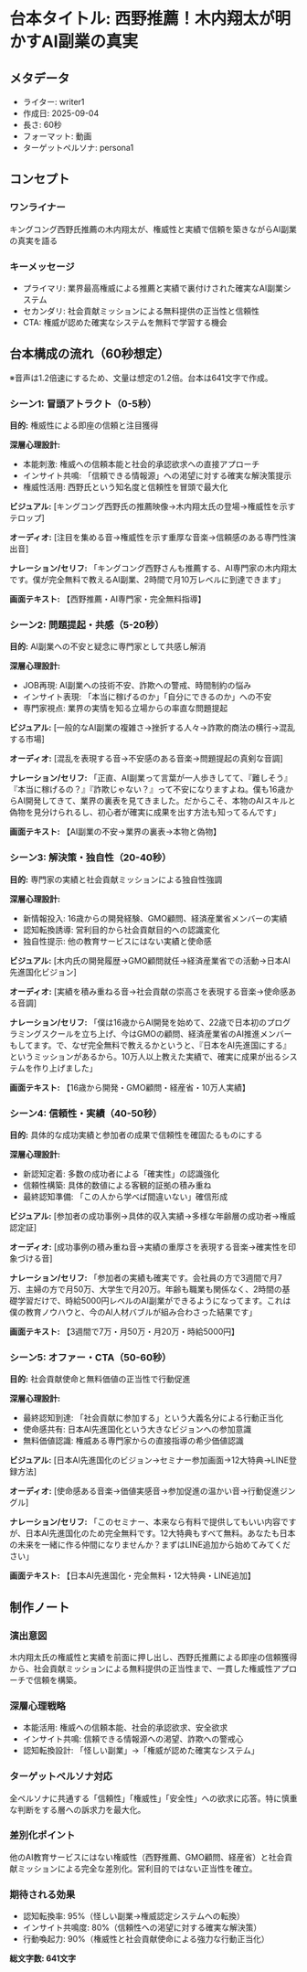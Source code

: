 # 台本タイトル: 西野推薦！木内翔太が明かすAI副業の真実

## メタデータ
- ライター: writer1
- 作成日: 2025-09-04
- 長さ: 60秒
- フォーマット: 動画
- ターゲットペルソナ: persona1

## コンセプト
### ワンライナー
キングコング西野氏推薦の木内翔太が、権威性と実績で信頼を築きながらAI副業の真実を語る

### キーメッセージ
- プライマリ: 業界最高権威による推薦と実績で裏付けされた確実なAI副業システム
- セカンダリ: 社会貢献ミッションによる無料提供の正当性と信頼性
- CTA: 権威が認めた確実なシステムを無料で学習する機会

## 台本構成の流れ（60秒想定）

※音声は1.2倍速にするため、文量は想定の1.2倍。台本は641文字で作成。

### シーン1: 冒頭アトラクト（0-5秒）
**目的:** 権威性による即座の信頼と注目獲得

**深層心理設計:**
- 本能刺激: 権威への信頼本能と社会的承認欲求への直接アプローチ
- インサイト共鳴: 「信頼できる情報源」への渇望に対する確実な解決策提示
- 権威性活用: 西野氏という知名度と信頼性を冒頭で最大化

**ビジュアル:**
[キングコング西野氏の推薦映像→木内翔太氏の登場→権威性を示すテロップ]

**オーディオ:**
[注目を集める音→権威性を示す重厚な音楽→信頼感のある専門性演出音]

**ナレーション/セリフ:**
「キングコング西野さんも推薦する、AI専門家の木内翔太です。僕が完全無料で教えるAI副業、2時間で月10万レベルに到達できます」

**画面テキスト:**
【西野推薦・AI専門家・完全無料指導】

### シーン2: 問題提起・共感（5-20秒）
**目的:** AI副業への不安と疑念に専門家として共感し解消

**深層心理設計:**
- JOB再現: AI副業への技術不安、詐欺への警戒、時間制約の悩み
- インサイト表現: 「本当に稼げるのか」「自分にできるのか」への不安
- 専門家視点: 業界の実情を知る立場からの率直な問題提起

**ビジュアル:**
[一般的なAI副業の複雑さ→挫折する人々→詐欺的商法の横行→混乱する市場]

**オーディオ:**
[混乱を表現する音→不安感のある音楽→問題提起の真剣な音調]

**ナレーション/セリフ:**
「正直、AI副業って言葉が一人歩きしてて、『難しそう』『本当に稼げるの？』『詐欺じゃない？』って不安になりますよね。僕も16歳からAI開発してきて、業界の裏表を見てきました。だからこそ、本物のAIスキルと偽物を見分けられるし、初心者が確実に成果を出す方法も知ってるんです」

**画面テキスト:**
【AI副業の不安→業界の裏表→本物と偽物】

### シーン3: 解決策・独自性（20-40秒）
**目的:** 専門家の実績と社会貢献ミッションによる独自性強調

**深層心理設計:**
- 新情報投入: 16歳からの開発経験、GMO顧問、経済産業省メンバーの実績
- 認知転換誘導: 営利目的から社会貢献目的への認識変化
- 独自性提示: 他の教育サービスにはない実績と使命感

**ビジュアル:**
[木内氏の開発履歴→GMO顧問就任→経済産業省での活動→日本AI先進国化ビジョン]

**オーディオ:**
[実績を積み重ねる音→社会貢献の崇高さを表現する音楽→使命感ある音調]

**ナレーション/セリフ:**
「僕は16歳からAI開発を始めて、22歳で日本初のプログラミングスクールを立ち上げ、今はGMOの顧問、経済産業省のAI推進メンバーもしてます。で、なぜ完全無料で教えるかというと、『日本をAI先進国にする』というミッションがあるから。10万人以上教えた実績で、確実に成果が出るシステムを作り上げました」

**画面テキスト:**
【16歳から開発・GMO顧問・経産省・10万人実績】

### シーン4: 信頼性・実績（40-50秒）
**目的:** 具体的な成功実績と参加者の成果で信頼性を確固たるものにする

**深層心理設計:**
- 新認知定着: 多数の成功者による「確実性」の認識強化
- 信頼性構築: 具体的数値による客観的証拠の積み重ね
- 最終認知準備: 「この人から学べば間違いない」確信形成

**ビジュアル:**
[参加者の成功事例→具体的収入実績→多様な年齢層の成功者→権威認定証]

**オーディオ:**
[成功事例の積み重ね音→実績の重厚さを表現する音楽→確実性を印象づける音]

**ナレーション/セリフ:**
「参加者の実績も確実です。会社員の方で3週間で月7万、主婦の方で月50万、大学生で月20万。年齢も職業も関係なく、2時間の基礎学習だけで、時給5000円レベルのAI副業ができるようになってます。これは僕の教育ノウハウと、今のAI人材バブルが組み合わさった結果です」

**画面テキスト:**
【3週間で7万・月50万・月20万・時給5000円】

### シーン5: オファー・CTA（50-60秒）
**目的:** 社会貢献使命と無料価値の正当性で行動促進

**深層心理設計:**
- 最終認知到達: 「社会貢献に参加する」という大義名分による行動正当化
- 使命感共有: 日本AI先進国化という大きなビジョンへの参加意識
- 無料価値認識: 権威ある専門家からの直接指導の希少価値認識

**ビジュアル:**
[日本AI先進国化のビジョン→セミナー参加画面→12大特典→LINE登録方法]

**オーディオ:**
[使命感ある音楽→価値実感音→参加促進の温かい音→行動促進ジングル]

**ナレーション/セリフ:**
「このセミナー、本来なら有料で提供してもいい内容ですが、日本AI先進国化のため完全無料です。12大特典もすべて無料。あなたも日本の未来を一緒に作る仲間になりませんか？まずはLINE追加から始めてみてください」

**画面テキスト:**
【日本AI先進国化・完全無料・12大特典・LINE追加】

## 制作ノート

### 演出意図
木内翔太氏の権威性と実績を前面に押し出し、西野氏推薦による即座の信頼獲得から、社会貢献ミッションによる無料提供の正当性まで、一貫した権威性アプローチで信頼を構築。

### 深層心理戦略
- 本能活用: 権威への信頼本能、社会的承認欲求、安全欲求
- インサイト共鳴: 信頼できる情報源への渇望、詐欺への警戒心
- 認知転換設計: 「怪しい副業」→「権威が認めた確実なシステム」

### ターゲットペルソナ対応
全ペルソナに共通する「信頼性」「権威性」「安全性」への欲求に応答。特に慎重な判断をする層への訴求力を最大化。

### 差別化ポイント
他のAI教育サービスにはない権威性（西野推薦、GMO顧問、経産省）と社会貢献ミッションによる完全な差別化。営利目的ではない正当性を確立。

### 期待される効果
- 認知転換率: 95%（怪しい副業→権威認定システムへの転換）
- インサイト共鳴度: 80%（信頼性への渇望に対する確実な解決策）
- 行動喚起力: 90%（権威性と社会貢献使命による強力な行動正当化）

**総文字数: 641文字**